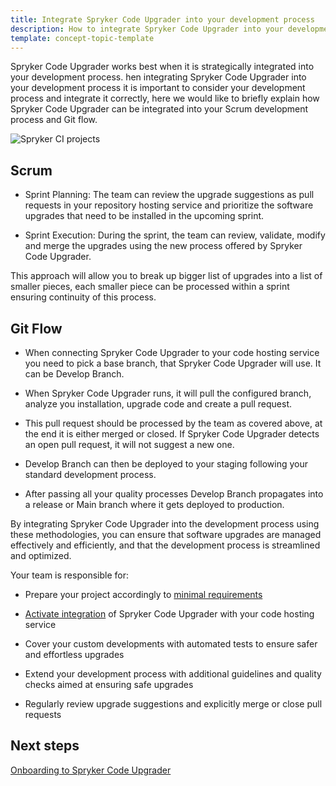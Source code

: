 ```yaml
---
title: Integrate Spryker Code Upgrader into your development process
description: How to integrate Spryker Code Upgrader into your development process
template: concept-topic-template
---
```


Spryker Code Upgrader works best when it is strategically integrated into your development process. hen integrating Spryker Code Upgrader into your development process it is important to consider your development process and integrate it correctly, here we would like to briefly explain how Spryker Code Upgrader can be integrated into your Scrum development process and Git flow.

![Spryker CI projects](https://spryker.s3.eu-central-1.amazonaws.com/docs/paas%2B/dev/integrate-spryker-code-upgrader.md/spryker-code-upgrader-integration-diagramm.png)

## Scrum

* Sprint Planning: The team can review the upgrade suggestions as pull requests in your repository hosting service and prioritize the software upgrades that need to be installed in the upcoming sprint.

* Sprint Execution: During the sprint, the team can review, validate, modify and merge the upgrades using the new process offered by Spryker Code Upgrader.

This approach will allow you to break up bigger list of upgrades into a list of smaller pieces, each smaller piece can be processed within a sprint ensuring continuity of this process.

## Git Flow

* When connecting Spryker Code Upgrader to your code hosting service you need to pick a base branch, that Spryker Code Upgrader will use. It can be Develop Branch.

* When Spryker Code Upgrader runs, it will pull the configured branch, analyze you installation, upgrade code and create a pull request.

* This pull request should be processed by the team as covered above, at the end it is either merged or closed. If Spryker Code Upgrader detects an open pull request, it will not suggest a new one.

* Develop Branch can then be deployed to your staging following your standard development process.

* After passing all your quality processes Develop Branch propagates into a release or Main branch where it gets deployed to production.

By integrating Spryker Code Upgrader into the development process using these methodologies, you can ensure that software upgrades are managed effectively and efficiently, and that the development process is streamlined and optimized.

Your team is responsible for:

* Prepare your project accordingly to [minimal requirements](/docs/paas-plus/dev/onboarding-to-spryker-code-upgrader/prepare-your-project.html)

* [Activate integration](/docs/paas-plus/dev/onboarding-to-spryker-code-upgrader/how-to-connect-spryker-code-upgrader.html) of Spryker Code Upgrader with your code hosting service

* Cover your custom developments with automated tests to ensure safer and effortless upgrades

* Extend your development process with additional guidelines and quality checks aimed at ensuring safe upgrades

* Regularly review upgrade suggestions and explicitly merge or close pull requests

## Next steps

[Onboarding to Spryker Code Upgrader](/docs/paas-plus/dev/onboarding-to-spryker-code-upgrader.html)
